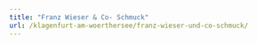 ```yaml
---
title: "Franz Wieser & Co- Schmuck"
url: /klagenfurt-am-woerthersee/franz-wieser-und-co-schmuck/
---
```

